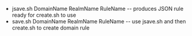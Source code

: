 * jsave.sh DomainName RealmName RuleName -- produces JSON rule ready for create.sh to use
* save.sh DomainName RealmName RuleName -- use jsave.sh and then create.sh to create domain rule
